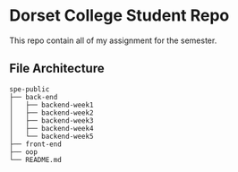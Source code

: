 # Dorset College Student Repo

This repo contain all of my assignment for the semester.

## File Architecture

```
spe-public
├── back-end
│   ├── backend-week1
│   ├── backend-week2
│   ├── backend-week3
│   ├── backend-week4
│   └── backend-week5
├── front-end
├── oop
└── README.md
```
